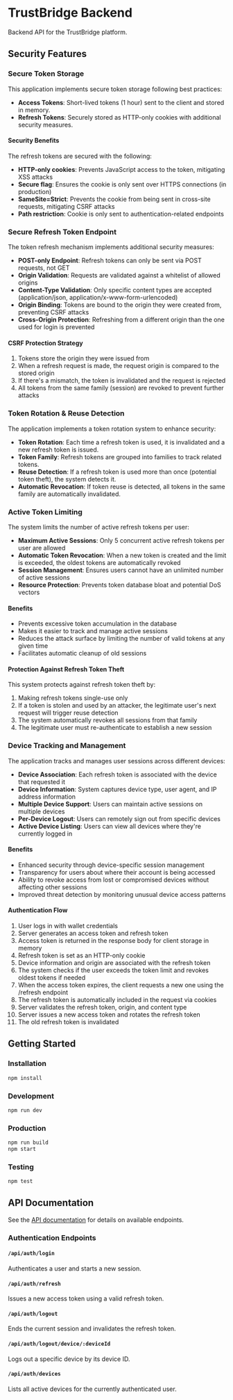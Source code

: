 # TrustBridge Backend

Backend API for the TrustBridge platform.

## Security Features

### Secure Token Storage

This application implements secure token storage following best practices:

- **Access Tokens**: Short-lived tokens (1 hour) sent to the client and stored in memory.
- **Refresh Tokens**: Securely stored as HTTP-only cookies with additional security measures.

#### Security Benefits

The refresh tokens are secured with the following:

- **HTTP-only cookies**: Prevents JavaScript access to the token, mitigating XSS attacks
- **Secure flag**: Ensures the cookie is only sent over HTTPS connections (in production)
- **SameSite=Strict**: Prevents the cookie from being sent in cross-site requests, mitigating CSRF attacks
- **Path restriction**: Cookie is only sent to authentication-related endpoints

### Secure Refresh Token Endpoint

The token refresh mechanism implements additional security measures:

- **POST-only Endpoint**: Refresh tokens can only be sent via POST requests, not GET
- **Origin Validation**: Requests are validated against a whitelist of allowed origins
- **Content-Type Validation**: Only specific content types are accepted (application/json, application/x-www-form-urlencoded)
- **Origin Binding**: Tokens are bound to the origin they were created from, preventing CSRF attacks
- **Cross-Origin Protection**: Refreshing from a different origin than the one used for login is prevented

#### CSRF Protection Strategy

1. Tokens store the origin they were issued from
2. When a refresh request is made, the request origin is compared to the stored origin
3. If there's a mismatch, the token is invalidated and the request is rejected
4. All tokens from the same family (session) are revoked to prevent further attacks

### Token Rotation & Reuse Detection

The application implements a token rotation system to enhance security:

- **Token Rotation**: Each time a refresh token is used, it is invalidated and a new refresh token is issued.
- **Token Family**: Refresh tokens are grouped into families to track related tokens.
- **Reuse Detection**: If a refresh token is used more than once (potential token theft), the system detects it.
- **Automatic Revocation**: If token reuse is detected, all tokens in the same family are automatically invalidated.

### Active Token Limiting

The system limits the number of active refresh tokens per user:

- **Maximum Active Sessions**: Only 5 concurrent active refresh tokens per user are allowed
- **Automatic Token Revocation**: When a new token is created and the limit is exceeded, the oldest tokens are automatically revoked
- **Session Management**: Ensures users cannot have an unlimited number of active sessions
- **Resource Protection**: Prevents token database bloat and potential DoS vectors

#### Benefits

- Prevents excessive token accumulation in the database
- Makes it easier to track and manage active sessions
- Reduces the attack surface by limiting the number of valid tokens at any given time
- Facilitates automatic cleanup of old sessions

#### Protection Against Refresh Token Theft

This system protects against refresh token theft by:

1. Making refresh tokens single-use only
2. If a token is stolen and used by an attacker, the legitimate user's next request will trigger reuse detection
3. The system automatically revokes all sessions from that family
4. The legitimate user must re-authenticate to establish a new session

### Device Tracking and Management

The application tracks and manages user sessions across different devices:

- **Device Association**: Each refresh token is associated with the device that requested it
- **Device Information**: System captures device type, user agent, and IP address information
- **Multiple Device Support**: Users can maintain active sessions on multiple devices
- **Per-Device Logout**: Users can remotely sign out from specific devices
- **Active Device Listing**: Users can view all devices where they're currently logged in

#### Benefits

- Enhanced security through device-specific session management
- Transparency for users about where their account is being accessed
- Ability to revoke access from lost or compromised devices without affecting other sessions
- Improved threat detection by monitoring unusual device access patterns

#### Authentication Flow

1. User logs in with wallet credentials
2. Server generates an access token and refresh token
3. Access token is returned in the response body for client storage in memory
4. Refresh token is set as an HTTP-only cookie
5. Device information and origin are associated with the refresh token
6. The system checks if the user exceeds the token limit and revokes oldest tokens if needed
7. When the access token expires, the client requests a new one using the /refresh endpoint
8. The refresh token is automatically included in the request via cookies
9. Server validates the refresh token, origin, and content type
10. Server issues a new access token and rotates the refresh token
11. The old refresh token is invalidated

## Getting Started

### Installation

```bash
npm install
```

### Development

```bash
npm run dev
```

### Production

```bash
npm run build
npm start
```

### Testing

```bash
npm test
```

## API Documentation

See the [API documentation](docs/) for details on available endpoints.

### Authentication Endpoints

#### `/api/auth/login`

Authenticates a user and starts a new session.

#### `/api/auth/refresh`

Issues a new access token using a valid refresh token.

#### `/api/auth/logout`

Ends the current session and invalidates the refresh token.

#### `/api/auth/logout/device/:deviceId`

Logs out a specific device by its device ID.

#### `/api/auth/devices`

Lists all active devices for the currently authenticated user.
